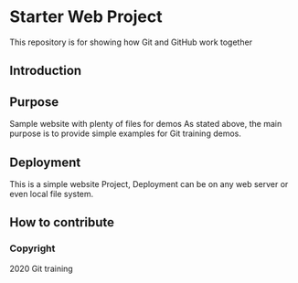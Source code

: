 # Starter Web Project

This repository is for showing how Git and GitHub work together

## Introduction

## Purpose

Sample website with plenty of files for demos
As stated above, the main purpose is to provide simple examples for Git training demos.

## Deployment
This is a simple website Project, Deployment can be on any web server or even local file system.

## How to contribute

### Copyright
2020 Git training
